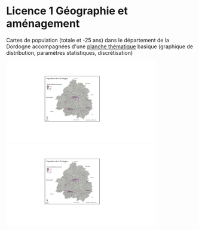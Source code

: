 # Licence 1 Géographie et aménagement

Cartes de population (totale et -25 ans) dans le département de la Dordogne accompagnées d'une [planche thématique](cartostat_planche_thematique.pdf) basique (graphique de distribution, paramètres statistiques, discrétisation)

<img src="cartostat_carte_pop_totale_dordogne.svg" alt="Carte représentant la population totale de la Dordogne" width="400px">

<img src="cartostat_carte_pop_totale_dordogne.svg" alt="Carte représentant la population de - de 25 ans de la Dordogne" width="400px">